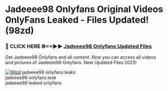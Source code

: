 # Jadeeee98 Onlyfans Original Videos 0nlyFans Leaked - Files Updated! (98zd)

<h3>🔴 CLICK HERE 🌐==►► <a href="https://tinyurl.com/2wckxsce" rel="nofollow">Jadeeee98 Onlyfans Updated Files</a></h3>

Get Jadeeee98 Onlyfans and all content. Now you can access all videos and pictures of Jadeeee98 Onlyfans. New Updated Files 2025!

[![98zd](https://i.imgur.com/AFduVYN.gif)](https://tinyurl.com/2wckxsce)
jadeeee98 onlyfans leaks<br>
jadeeee98 onlyfans leak<br>
jadeeee98 leaked onlyfans